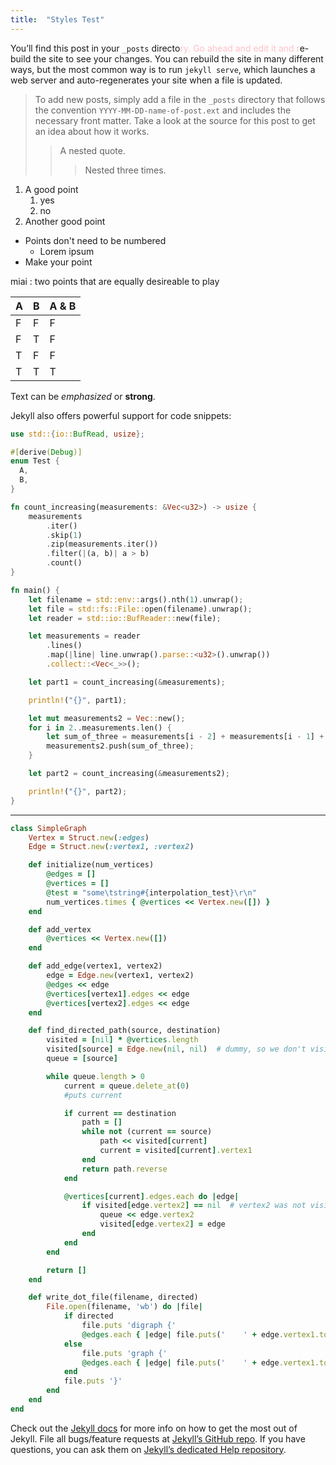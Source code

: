 ```yaml
---
title:  "Styles Test"
---
```

You’ll find this post in your `_posts` directo<span style="color: pink">ry. Go ahead and edit it and r</span>e-build the site to see your changes. You can rebuild the site in many different ways, but the most common way is to run `jekyll serve`, which launches a web server and auto-regenerates your site when a file is updated.

> To add new posts, simply add a file in the `_posts` directory that follows the convention `YYYY-MM-DD-name-of-post.ext` and includes the necessary front matter. Take a look at the source for this post to get an idea about how it works.
>> A nested quote.
>>> Nested three times.

1. A good point
   1. yes
   2. no
2. Another good point

* Points don't need to be numbered
  * Lorem ipsum
* Make your point

miai
: two points that are equally desireable to play

| A | B | A & B |
|:--|:--|:------|
| F | F | F     |
| F | T | F     |
| T | F | F     |
| T | T | T     |

Text can be _emphasized_ or __strong__.

Jekyll also offers powerful support for code snippets:

```rust
use std::{io::BufRead, usize};

#[derive(Debug)]
enum Test {
  A,
  B,
}

fn count_increasing(measurements: &Vec<u32>) -> usize {
    measurements
        .iter()
        .skip(1)
        .zip(measurements.iter())
        .filter(|(a, b)| a > b)
        .count()
}

fn main() {
    let filename = std::env::args().nth(1).unwrap();
    let file = std::fs::File::open(filename).unwrap();
    let reader = std::io::BufReader::new(file);

    let measurements = reader
        .lines()
        .map(|line| line.unwrap().parse::<u32>().unwrap())
        .collect::<Vec<_>>();

    let part1 = count_increasing(&measurements);

    println!("{}", part1);

    let mut measurements2 = Vec::new();
    for i in 2..measurements.len() {
        let sum_of_three = measurements[i - 2] + measurements[i - 1] + measurements[i];
        measurements2.push(sum_of_three);
    }

    let part2 = count_increasing(&measurements2);

    println!("{}", part2);
}
```

---

```ruby
class SimpleGraph
    Vertex = Struct.new(:edges)
    Edge = Struct.new(:vertex1, :vertex2)

    def initialize(num_vertices)
        @edges = []
        @vertices = []
        @test = "some\tstring#{interpolation_test}\r\n"
        num_vertices.times { @vertices << Vertex.new([]) }
    end

    def add_vertex
        @vertices << Vertex.new([])
    end

    def add_edge(vertex1, vertex2)
        edge = Edge.new(vertex1, vertex2)
        @edges << edge
        @vertices[vertex1].edges << edge
        @vertices[vertex2].edges << edge
    end

    def find_directed_path(source, destination)
        visited = [nil] * @vertices.length
        visited[source] = Edge.new(nil, nil)  # dummy, so we don't visit the source twice
        queue = [source]

        while queue.length > 0
            current = queue.delete_at(0)
            #puts current

            if current == destination
                path = []
                while not (current == source)
                    path << visited[current]
                    current = visited[current].vertex1
                end
                return path.reverse
            end

            @vertices[current].edges.each do |edge|
                if visited[edge.vertex2] == nil  # vertex2 was not visited before
                    queue << edge.vertex2
                    visited[edge.vertex2] = edge
                end
            end
        end

        return []
    end

    def write_dot_file(filename, directed)
        File.open(filename, 'wb') do |file|
            if directed
                file.puts 'digraph {'
                @edges.each { |edge| file.puts('    ' + edge.vertex1.to_s + ' -> ' + edge.vertex2.to_s + ';') }
            else
                file.puts 'graph {'
                @edges.each { |edge| file.puts('    ' + edge.vertex1.to_s + ' -- ' + edge.vertex2.to_s + ';') }
            end
            file.puts '}'
        end
    end
end
```

Check out the [Jekyll docs][jekyll] for more info on how to get the most out of Jekyll. File all bugs/feature requests at [Jekyll’s GitHub repo][jekyll-gh]. If you have questions, you can ask them on [Jekyll’s dedicated Help repository][jekyll-help].

[jekyll]:      http://jekyllrb.com
[jekyll-gh]:   https://github.com/jekyll/jekyll
[jekyll-help]: https://github.com/jekyll/jekyll-help
